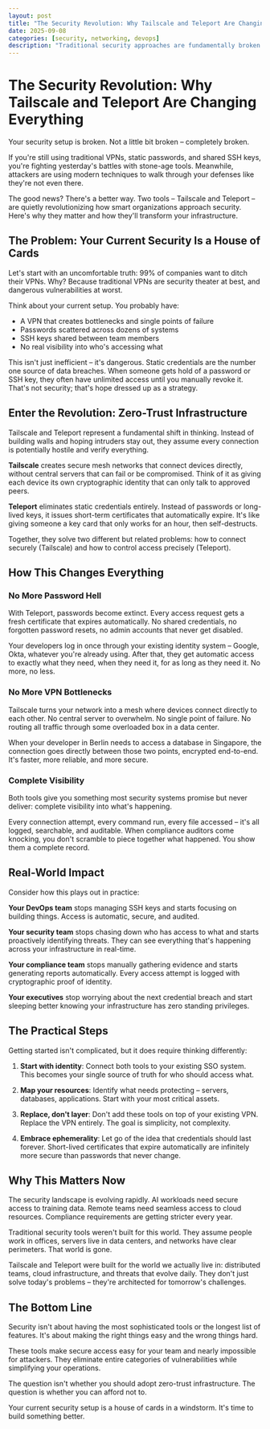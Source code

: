 ```yaml
---
layout: post
title: "The Security Revolution: Why Tailscale and Teleport Are Changing Everything"
date: 2025-09-08
categories: [security, networking, devops]
description: "Traditional security approaches are fundamentally broken. Here's how Tailscale and Teleport are revolutionizing infrastructure security."
---
```


# The Security Revolution: Why Tailscale and Teleport Are Changing Everything

Your security setup is broken. Not a little bit broken – completely broken.

If you're still using traditional VPNs, static passwords, and shared SSH keys, you're fighting yesterday's battles with stone-age tools. Meanwhile, attackers are using modern techniques to walk through your defenses like they're not even there.

The good news? There's a better way. Two tools – Tailscale and Teleport – are quietly revolutionizing how smart organizations approach security. Here's why they matter and how they'll transform your infrastructure.

## The Problem: Your Current Security Is a House of Cards

Let's start with an uncomfortable truth: 99% of companies want to ditch their VPNs. Why? Because traditional VPNs are security theater at best, and dangerous vulnerabilities at worst.

Think about your current setup. You probably have:
- A VPN that creates bottlenecks and single points of failure
- Passwords scattered across dozens of systems
- SSH keys shared between team members
- No real visibility into who's accessing what

This isn't just inefficient – it's dangerous. Static credentials are the number one source of data breaches. When someone gets hold of a password or SSH key, they often have unlimited access until you manually revoke it. That's not security; that's hope dressed up as a strategy.

## Enter the Revolution: Zero-Trust Infrastructure

Tailscale and Teleport represent a fundamental shift in thinking. Instead of building walls and hoping intruders stay out, they assume every connection is potentially hostile and verify everything.

**Tailscale** creates secure mesh networks that connect devices directly, without central servers that can fail or be compromised. Think of it as giving each device its own cryptographic identity that can only talk to approved peers.

**Teleport** eliminates static credentials entirely. Instead of passwords or long-lived keys, it issues short-term certificates that automatically expire. It's like giving someone a key card that only works for an hour, then self-destructs.

Together, they solve two different but related problems: how to connect securely (Tailscale) and how to control access precisely (Teleport).

## How This Changes Everything

### No More Password Hell

With Teleport, passwords become extinct. Every access request gets a fresh certificate that expires automatically. No shared credentials, no forgotten password resets, no admin accounts that never get disabled.

Your developers log in once through your existing identity system – Google, Okta, whatever you're already using. After that, they get automatic access to exactly what they need, when they need it, for as long as they need it. No more, no less.

### No More VPN Bottlenecks

Tailscale turns your network into a mesh where devices connect directly to each other. No central server to overwhelm. No single point of failure. No routing all traffic through some overloaded box in a data center.

When your developer in Berlin needs to access a database in Singapore, the connection goes directly between those two points, encrypted end-to-end. It's faster, more reliable, and more secure.

### Complete Visibility

Both tools give you something most security systems promise but never deliver: complete visibility into what's happening.

Every connection attempt, every command run, every file accessed – it's all logged, searchable, and auditable. When compliance auditors come knocking, you don't scramble to piece together what happened. You show them a complete record.

## Real-World Impact

Consider how this plays out in practice:

**Your DevOps team** stops managing SSH keys and starts focusing on building things. Access is automatic, secure, and audited.

**Your security team** stops chasing down who has access to what and starts proactively identifying threats. They can see everything that's happening across your infrastructure in real-time.

**Your compliance team** stops manually gathering evidence and starts generating reports automatically. Every access attempt is logged with cryptographic proof of identity.

**Your executives** stop worrying about the next credential breach and start sleeping better knowing your infrastructure has zero standing privileges.

## The Practical Steps

Getting started isn't complicated, but it does require thinking differently:

1. **Start with identity**: Connect both tools to your existing SSO system. This becomes your single source of truth for who should access what.

2. **Map your resources**: Identify what needs protecting – servers, databases, applications. Start with your most critical assets.

3. **Replace, don't layer**: Don't add these tools on top of your existing VPN. Replace the VPN entirely. The goal is simplicity, not complexity.

4. **Embrace ephemerality**: Let go of the idea that credentials should last forever. Short-lived certificates that expire automatically are infinitely more secure than passwords that never change.

## Why This Matters Now

The security landscape is evolving rapidly. AI workloads need secure access to training data. Remote teams need seamless access to cloud resources. Compliance requirements are getting stricter every year.

Traditional security tools weren't built for this world. They assume people work in offices, servers live in data centers, and networks have clear perimeters. That world is gone.

Tailscale and Teleport were built for the world we actually live in: distributed teams, cloud infrastructure, and threats that evolve daily. They don't just solve today's problems – they're architected for tomorrow's challenges.

## The Bottom Line

Security isn't about having the most sophisticated tools or the longest list of features. It's about making the right things easy and the wrong things hard.

These tools make secure access easy for your team and nearly impossible for attackers. They eliminate entire categories of vulnerabilities while simplifying your operations.

The question isn't whether you should adopt zero-trust infrastructure. The question is whether you can afford not to.

Your current security setup is a house of cards in a windstorm. It's time to build something better.